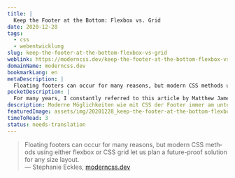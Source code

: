 ```yaml
---
title: |
  Keep the Footer at the Bottom: Flexbox vs. Grid
date: 2020-12-28
tags:
  - css
  - webentwicklung
slug: keep-the-footer-at-the-bottom-flexbox-vs-grid
weblink: https://moderncss.dev/keep-the-footer-at-the-bottom-flexbox-vs-grid/
domainName: moderncss.dev
bookmarkLang: en
metaDescription: |
  Floating footers can occur for many reasons, but modern CSS methods using either flexbox or CSS grid let us plan a future-proof solution for any size layout.
pocketDescription: |
  For many years, I constantly referred to this article by Matthew James Taylor for a method to keep a webpage footer at the bottom of the page regardless of the main content length.
description: Moderne Möglichkeiten wie mit CSS der Footer immer am unteren Bildschirmrand angezeigt wird, egal wieviel Inhalt die aktuelle Seite enthält.
featuredImage: assets/img/20201228_keep-the-footer-at-the-bottom-flexbox-vs-grid.png
timeToRead: 3
status: needs-translation
---
```

<blockquote lang="en">Floating footers can occur for many reasons, but modern CSS methods using either flexbox or CSS grid let us plan a future-proof solution for any size layout.
<footer>— Stephanie Eckles, <a href="https://moderncss.dev/keep-the-footer-at-the-bottom-flexbox-vs-grid/">moderncss.dev</a></footer></blockquote>
